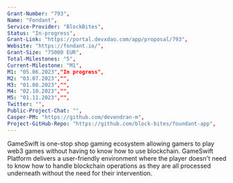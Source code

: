 ```yaml
---
Grant-Number: "793",
Name: "Fondant",
Service-Provider: "BlockBites",
Status: "In-progress",
Grant-Link: "https://portal.devxdao.com/app/proposal/793",
Website: "https://fondant.io/",
Grant-Size: "75000 EUR",
Total-Milestones: "5",
Current-Milestone: "M1",
M1: "05.06.2023","In progress",
M2: "03.07.2023","",
M3: "01.08.2023","",
M4: "02.10.2023","",
M5: "01.11.2023","",
Twitter: "",
Public-Project-Chat: "",
Casper-PM: "https://github.com/devendran-m",
Project-GitHub-Repo: "https://github.com/block-bites/foundant-app",
---
```

<!--lang:en--> 
GameSwift is one-stop shop gaming ecosystem allowing gamers to play web3 games without having to know how to use blockchain. GameSwift Platform delivers a user-friendly environment where the player doesn't need to know how to handle blockchain operations as they are all processed underneath without the need for their intervention.
<!--lang:es--] 
GameSwift es un ecosistema de juegos de ventanilla única que permite a los jugadores jugar juegos web3 sin tener que saber cómo usar blockchain. GameSwift Platform ofrece un entorno fácil de usar en el que el jugador no necesita saber cómo manejar las operaciones de la cadena de bloques, ya que todas se procesan por debajo sin necesidad de su intervención. 
<!--lang:de--] 
GameSwift ist ein One-Stop-Shop-Gaming-Ökosystem, das es Spielern ermöglicht, Web3-Spiele zu spielen, ohne über Blockchain-Kenntnisse verfügen zu müssen. Die GameSwift-Plattform bietet eine benutzerfreundliche Umgebung, in der der Spieler nicht wissen muss, wie er mit Blockchain-Vorgängen umgeht, da diese alle darunter verarbeitet werden, ohne dass sein Eingreifen erforderlich ist.
<!--lang:fr--] 
GameSwift est un écosystème de jeu à guichet unique permettant aux joueurs de jouer à des jeux Web3 sans avoir à savoir comment utiliser la blockchain. GameSwift Platform offre un environnement convivial où le joueur n'a pas besoin de savoir comment gérer les opérations de la blockchain car elles sont toutes traitées en dessous sans avoir besoin de leur intervention.
<!--lang:pl--] 
GameSwift to kompleksowy ekosystem gier umożliwiający graczom granie w gry web3 bez konieczności korzystania z blockchain. Platforma GameSwift zapewnia przyjazne dla użytkownika środowisko, w którym gracz nie musi wiedzieć, jak obsługiwać operacje blockchain, ponieważ wszystkie są przetwarzane pod spodem bez potrzeby ich interwencji.
<!--lang:uk--] 
GameSwift — це універсальна ігрова екосистема, яка дозволяє геймерам грати в ігри web3, не знаючи, як використовувати блокчейн. Платформа GameSwift забезпечує зручне середовище, де гравцеві не потрібно знати, як обробляти операції блокчейну, оскільки всі вони обробляються всередині без необхідності його втручання.
[!--lang:*-->  
